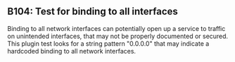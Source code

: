B104: Test for binding to all interfaces
----------------------------------------

Binding to all network interfaces can potentially open up a service to
traffic on unintended interfaces, that may not be properly documented or
secured. This plugin test looks for a string pattern "0.0.0.0" that may
indicate a hardcoded binding to all network interfaces.
